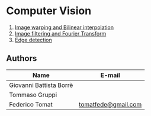 # Computer Vision
1. [Image warping and Bilinear interpolation](https://github.com/federicotomat/Computer-Vision/tree/master/Lab01)
2. [Image filtering and Fourier Transform](https://github.com/federicotomat/Computer-Vision/tree/master/Lab02)
3. [Edge detection](https://github.com/federicotomat/Computer-Vision/tree/master/Lab03)

## Authors
| Name | E-mail |
|------|--------|
| Giovanni Battista Borrè |  |
| Tommaso Gruppi |  |
| Federico Tomat | tomatfede@gmail.com |
